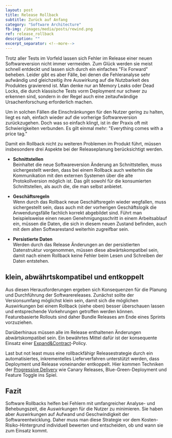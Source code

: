 ```yaml
---
layout: post
title: Release Rollback
subtitle: Zurück auf Anfang
category: "Software Architecture"
fb-img: /images/media/posts/rewind.png
ref: release_rollback
description: ""
excerpt_separator: <!--more-->
---
```


Trotz aller Tests im Vorfeld lassen sich Fehler im Release einer neuen Softwareversion nicht immer vermeiden. Zum Glück werden sie meist schnell entdeckt und lassen sich durch ein einfaches "Fix Forward" beheben. Leider gibt es aber Fälle, bei denen die Fehleranalyse sehr aufwändig und gleichzeitig ihre Auswirkung auf die Nutzbarkeit des Produktes gravierend ist. Man denke nur an Memory Leaks oder Dead Locks, die durch klassische Tests vorm Deployment nur schwer zu erkennen sind, sondern in der Regel auch eine zeitaufwändige Ursachenforschung erforderlich machen.

Um in solchen Fällen die Einschränkungen für den Nutzer gering zu halten, liegt es nah, einfach wieder auf die vorherige Softwareversion zurückzugehen. Doch was so einfach klingt, ist in der Praxis oft mit Schwierigkeiten verbunden. Es gilt einmal mehr: "Everything comes with a price tag."

<!--more-->

Damit ein Rollback nicht zu weiteren Problemen im Produkt führt, müssen insbesondere drei Aspekte bei der Releaseplanung berücksichtigt werden.

* **Schnittstellen**  
Beinhaltet die neue Softwareversion Änderung an Schnittstellen, muss sichergestellt werden, dass bei einem Rollback auch weiterhin die Kommunikation mit den externen Systemen über die alte Protokollversion möglich ist. Das gilt sowohl für die konsumierten Schnittstellen, als auch die, die man selbst anbietet. 

* **Geschäftsregeln**  
Wenn durch das Rollback neue Geschäftsregeln wieder wegfallen, muss sichergestellt sein, dass auch mit der vorherigen Geschäftslogik die Anwendungsfälle fachlich korrekt abgebildet sind. Führt man beispielsweise einen neuen Genehmigungsschritt in einem Arbeitsablauf ein, müssen die Daten, die sich in diesem neuen Zustand befinden, auch mit dem alten Softwarestand weiterhin zugreifbar sein.

* **Persistierte Daten**  
Werden durch das Release Änderungen an der persistierten Datenstruktur vorgenommen, müssen diese abwärtskompatibel sein, damit nach einem Rollback keine Fehler beim Lesen und Schreiben der Daten entstehen.

## klein, abwährtskompatibel und entkoppelt

Aus diesen Herausforderungen ergeben sich Konsequenzen für die Planung und Durchführung der Softwarereleases. Zunächst sollte der Versionsumfang möglichst klein sein, damit sich die möglichen Auswirkungen bei einem Rollback (siehe oben) besser überschauen lassen und entsprechende Vorkehrungen getroffen werden können. Featurebasierte Rollouts sind daher Bundle Releases am Ende eines Sprints vorzuziehen.

Darüberhinaus müssen alle im Release enthaltenen Änderungen abwärtskompatibel sein. Ein bewährtes Mittel dafür ist der konsequente Einsatz einer [Expand&Contract](https://martinfowler.com/bliki/ParallelChange.html)-Policy. 

Last but not least muss eine rollbackfähigr Releasestrategie durch ein automatisiertes, inkrementelles Lieferverfahren unterstützt werden, dass Deployment und Release voneinander entkoppelt. Hier kommen Techniken der [Progressive Delivery](https://redmonk.com/jgovernor/2018/08/06/towards-progressive-delivery/) wie Canary Releases, Blue-Green-Deployment und Feature Toggle ins Spiel.

## Fazit
Software Rollbacks helfen bei Fehlern mit umfangreicher Analyse- und Behebungszeit, die Auswirkungen für die Nutzer zu minimieren. Sie haben aber Auswirkungen auf Aufwand und Geschwindigkeit der Softwareentwicklung. Daher muss man diese Strategie vor dem Kosten-Risiko-Hintergrund individuell bewerten und entscheiden, ob und wann sie zum Einsatz kommt.



